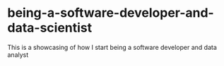 # being-a-software-developer-and-data-scientist
This is a showcasing of how I start being a software developer and data analyst 
